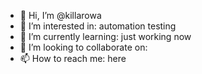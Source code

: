 - 👋 Hi, I’m @killarowa
- 👀 I’m interested in: automation testing
- 🌱 I’m currently learning: just working now
- 💞️ I’m looking to collaborate on:
- 📫 How to reach me: here


